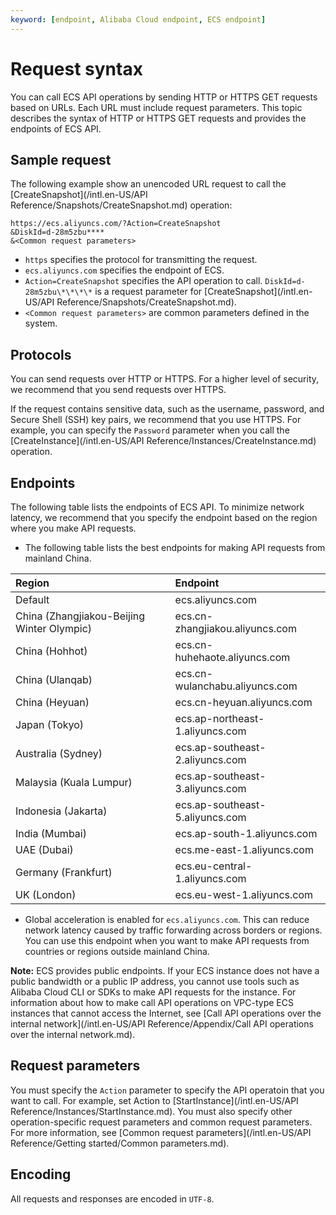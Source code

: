 ```yaml
---
keyword: [endpoint, Alibaba Cloud endpoint, ECS endpoint]
---
```


# Request syntax

You can call ECS API operations by sending HTTP or HTTPS GET requests based on URLs. Each URL must include request parameters. This topic describes the syntax of HTTP or HTTPS GET requests and provides the endpoints of ECS API.

## Sample request

The following example show an unencoded URL request to call the [CreateSnapshot](/intl.en-US/API Reference/Snapshots/CreateSnapshot.md) operation:

```
https://ecs.aliyuncs.com/?Action=CreateSnapshot
&DiskId=d-28m5zbu****
&<Common request parameters>
```

-   `https` specifies the protocol for transmitting the request.
-   `ecs.aliyuncs.com` specifies the endpoint of ECS.
-   `Action=CreateSnapshot` specifies the API operation to call. `DiskId=d-28m5zbu\*\*\*\*` is a request parameter for [CreateSnapshot](/intl.en-US/API Reference/Snapshots/CreateSnapshot.md).
-   `<Common request parameters>` are common parameters defined in the system.

## Protocols

You can send requests over HTTP or HTTPS. For a higher level of security, we recommend that you send requests over HTTPS.

If the request contains sensitive data, such as the username, password, and Secure Shell \(SSH\) key pairs, we recommend that you use HTTPS. For example, you can specify the `Password` parameter when you call the [CreateInstance](/intl.en-US/API Reference/Instances/CreateInstance.md) operation.

## Endpoints

The following table lists the endpoints of ECS API. To minimize network latency, we recommend that you specify the endpoint based on the region where you make API requests.

-   The following table lists the best endpoints for making API requests from mainland China.

|Region|Endpoint|
|:-----|:-------|
|Default|ecs.aliyuncs.com|
|China \(Zhangjiakou-Beijing Winter Olympic\)|ecs.cn-zhangjiakou.aliyuncs.com|
|China \(Hohhot\)|ecs.cn-huhehaote.aliyuncs.com|
|China \(Ulanqab\)|ecs.cn-wulanchabu.aliyuncs.com|
|China \(Heyuan\)|ecs.cn-heyuan.aliyuncs.com|
|Japan \(Tokyo\)|ecs.ap-northeast-1.aliyuncs.com|
|Australia \(Sydney\)|ecs.ap-southeast-2.aliyuncs.com|
|Malaysia \(Kuala Lumpur\)|ecs.ap-southeast-3.aliyuncs.com|
|Indonesia \(Jakarta\)|ecs.ap-southeast-5.aliyuncs.com|
|India \(Mumbai\)|ecs.ap-south-1.aliyuncs.com|
|UAE \(Dubai\)|ecs.me-east-1.aliyuncs.com|
|Germany \(Frankfurt\)|ecs.eu-central-1.aliyuncs.com|
|UK \(London\)|ecs.eu-west-1.aliyuncs.com|

-   Global acceleration is enabled for `ecs.aliyuncs.com`. This can reduce network latency caused by traffic forwarding across borders or regions. You can use this endpoint when you want to make API requests from countries or regions outside mainland China.


**Note:** ECS provides public endpoints. If your ECS instance does not have a public bandwidth or a public IP address, you cannot use tools such as Alibaba Cloud CLI or SDKs to make API requests for the instance. For information about how to make call API operations on VPC-type ECS instances that cannot access the Internet, see [Call API operations over the internal network](/intl.en-US/API Reference/Appendix/Call API operations over the internal network.md).

## Request parameters

You must specify the `Action` parameter to specify the API operatoin that you want to call. For example, set Action to [StartInstance](/intl.en-US/API Reference/Instances/StartInstance.md). You must also specify other operation-specific request parameters and common request parameters. For more information, see [Common request parameters](/intl.en-US/API Reference/Getting started/Common parameters.md).

## Encoding

All requests and responses are encoded in `UTF-8`.

